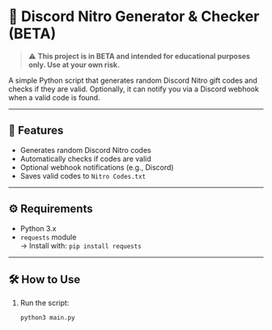 # 🎁 Discord Nitro Generator & Checker (BETA)

> ⚠️ **This project is in BETA and intended for educational purposes only. Use at your own risk.**

A simple Python script that generates random Discord Nitro gift codes and checks if they are valid. Optionally, it can notify you via a Discord webhook when a valid code is found.

---

## 🚀 Features

- Generates random Discord Nitro codes
- Automatically checks if codes are valid
- Optional webhook notifications (e.g., Discord)
- Saves valid codes to `Nitro Codes.txt`

---

## ⚙️ Requirements

- Python 3.x
- `requests` module  
  → Install with: `pip install requests`

---

## 🛠️ How to Use

1. Run the script:
   ```bash
   python3 main.py
